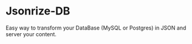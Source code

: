 # Jsonrize-DB
Easy way to transform your DataBase (MySQL or Postgres) in JSON and server your content.
